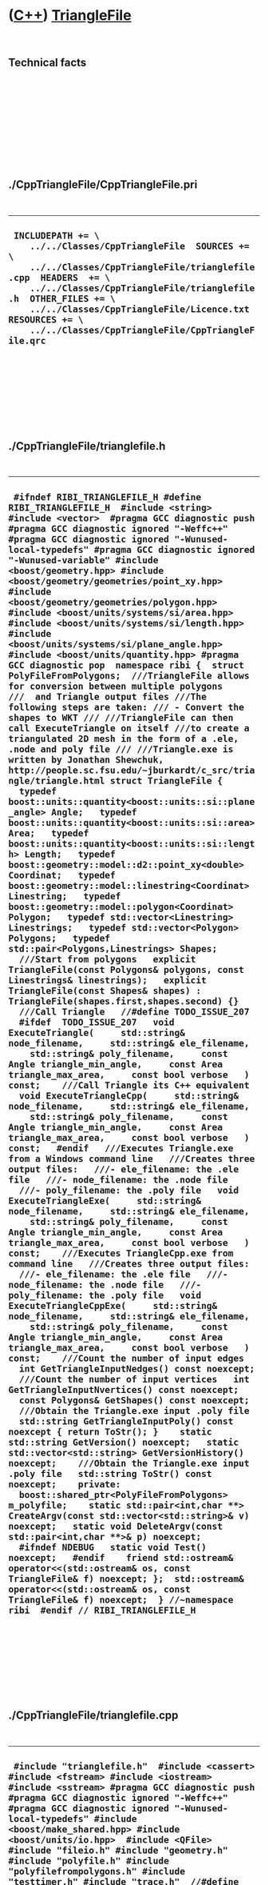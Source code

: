 
 

 

 

 

 

([C++](Cpp.md)) [TriangleFile](CppTriangleFile.md)
====================================================

 

Technical facts
---------------

 

 

 

 

 

 

./CppTriangleFile/CppTriangleFile.pri
-------------------------------------

 

  ------------------------------------------------------------------------------------------------------------------------------------------------------------------------------------------------------------------------------------------------------------------------------------------------------------------------------
  ` INCLUDEPATH += \     ../../Classes/CppTriangleFile  SOURCES += \     ../../Classes/CppTriangleFile/trianglefile.cpp  HEADERS  += \     ../../Classes/CppTriangleFile/trianglefile.h  OTHER_FILES += \     ../../Classes/CppTriangleFile/Licence.txt  RESOURCES += \     ../../Classes/CppTriangleFile/CppTriangleFile.qrc`
  ------------------------------------------------------------------------------------------------------------------------------------------------------------------------------------------------------------------------------------------------------------------------------------------------------------------------------

 

 

 

 

 

./CppTriangleFile/trianglefile.h
--------------------------------

 

  ------------------------------------------------------------------------------------------------------------------------------------------------------------------------------------------------------------------------------------------------------------------------------------------------------------------------------------------------------------------------------------------------------------------------------------------------------------------------------------------------------------------------------------------------------------------------------------------------------------------------------------------------------------------------------------------------------------------------------------------------------------------------------------------------------------------------------------------------------------------------------------------------------------------------------------------------------------------------------------------------------------------------------------------------------------------------------------------------------------------------------------------------------------------------------------------------------------------------------------------------------------------------------------------------------------------------------------------------------------------------------------------------------------------------------------------------------------------------------------------------------------------------------------------------------------------------------------------------------------------------------------------------------------------------------------------------------------------------------------------------------------------------------------------------------------------------------------------------------------------------------------------------------------------------------------------------------------------------------------------------------------------------------------------------------------------------------------------------------------------------------------------------------------------------------------------------------------------------------------------------------------------------------------------------------------------------------------------------------------------------------------------------------------------------------------------------------------------------------------------------------------------------------------------------------------------------------------------------------------------------------------------------------------------------------------------------------------------------------------------------------------------------------------------------------------------------------------------------------------------------------------------------------------------------------------------------------------------------------------------------------------------------------------------------------------------------------------------------------------------------------------------------------------------------------------------------------------------------------------------------------------------------------------------------------------------------------------------------------------------------------------------------------------------------------------------------------------------------------------------------------------------------------------------------------------------------------------------------------------------------------------------------------------------------------------------------------------------------------------------------------------------------------------------------------------------------------------------------------------------------------------------------------------------------------------------------------------------------------------------------------------------------------------------------------------------------------------------------------------------------------------------------------------------------------------------------------------------------------------------------------------------------------------------------------------------------------------------------------------------------------------------------------------------------------------------------------
  ` #ifndef RIBI_TRIANGLEFILE_H #define RIBI_TRIANGLEFILE_H  #include <string> #include <vector>  #pragma GCC diagnostic push #pragma GCC diagnostic ignored "-Weffc++" #pragma GCC diagnostic ignored "-Wunused-local-typedefs" #pragma GCC diagnostic ignored "-Wunused-variable" #include <boost/geometry.hpp> #include <boost/geometry/geometries/point_xy.hpp> #include <boost/geometry/geometries/polygon.hpp> #include <boost/units/systems/si/area.hpp> #include <boost/units/systems/si/length.hpp> #include <boost/units/systems/si/plane_angle.hpp> #include <boost/units/quantity.hpp> #pragma GCC diagnostic pop  namespace ribi {  struct PolyFileFromPolygons;  ///TriangleFile allows for conversion between multiple polygons ///  and Triangle output files ///The following steps are taken: /// - Convert the shapes to WKT /// ///TriangleFile can then call ExecuteTriangle on itself ///to create a triangulated 2D mesh in the form of a .ele, .node and poly file /// ///Triangle.exe is written by Jonathan Shewchuk, http://people.sc.fsu.edu/~jburkardt/c_src/triangle/triangle.html struct TriangleFile {   typedef boost::units::quantity<boost::units::si::plane_angle> Angle;   typedef boost::units::quantity<boost::units::si::area> Area;   typedef boost::units::quantity<boost::units::si::length> Length;   typedef boost::geometry::model::d2::point_xy<double> Coordinat;   typedef boost::geometry::model::linestring<Coordinat> Linestring;   typedef boost::geometry::model::polygon<Coordinat> Polygon;   typedef std::vector<Linestring> Linestrings;   typedef std::vector<Polygon> Polygons;   typedef std::pair<Polygons,Linestrings> Shapes;    ///Start from polygons   explicit TriangleFile(const Polygons& polygons, const Linestrings& linestrings);   explicit TriangleFile(const Shapes& shapes) : TriangleFile(shapes.first,shapes.second) {}    ///Call Triangle   //#define TODO_ISSUE_207   #ifdef  TODO_ISSUE_207   void ExecuteTriangle(     std::string& node_filename,     std::string& ele_filename,     std::string& poly_filename,     const Angle triangle_min_angle,     const Area triangle_max_area,     const bool verbose   ) const;    ///Call Triangle its C++ equivalent   void ExecuteTriangleCpp(     std::string& node_filename,     std::string& ele_filename,     std::string& poly_filename,     const Angle triangle_min_angle,     const Area triangle_max_area,     const bool verbose   ) const;   #endif   ///Executes Triangle.exe from a Windows command line   ///Creates three output files:   ///- ele_filename: the .ele file   ///- node_filename: the .node file   ///- poly_filename: the .poly file   void ExecuteTriangleExe(     std::string& node_filename,     std::string& ele_filename,     std::string& poly_filename,     const Angle triangle_min_angle,     const Area triangle_max_area,     const bool verbose   ) const;    ///Executes TriangleCpp.exe from command line   ///Creates three output files:   ///- ele_filename: the .ele file   ///- node_filename: the .node file   ///- poly_filename: the .poly file   void ExecuteTriangleCppExe(     std::string& node_filename,     std::string& ele_filename,     std::string& poly_filename,     const Angle triangle_min_angle,     const Area triangle_max_area,     const bool verbose   ) const;    ///Count the number of input edges   int GetTriangleInputNedges() const noexcept;    ///Count the number of input vertices   int GetTriangleInputNvertices() const noexcept;    const Polygons& GetShapes() const noexcept;    ///Obtain the Triangle.exe input .poly file   std::string GetTriangleInputPoly() const noexcept { return ToStr(); }    static std::string GetVersion() noexcept;   static std::vector<std::string> GetVersionHistory() noexcept;    ///Obtain the Triangle.exe input .poly file   std::string ToStr() const noexcept;    private:   boost::shared_ptr<PolyFileFromPolygons> m_polyfile;    static std::pair<int,char **> CreateArgv(const std::vector<std::string>& v) noexcept;   static void DeleteArgv(const std::pair<int,char **>& p) noexcept;    #ifndef NDEBUG   static void Test() noexcept;   #endif    friend std::ostream& operator<<(std::ostream& os, const TriangleFile& f) noexcept; };  std::ostream& operator<<(std::ostream& os, const TriangleFile& f) noexcept;  } //~namespace ribi  #endif // RIBI_TRIANGLEFILE_H`
  ------------------------------------------------------------------------------------------------------------------------------------------------------------------------------------------------------------------------------------------------------------------------------------------------------------------------------------------------------------------------------------------------------------------------------------------------------------------------------------------------------------------------------------------------------------------------------------------------------------------------------------------------------------------------------------------------------------------------------------------------------------------------------------------------------------------------------------------------------------------------------------------------------------------------------------------------------------------------------------------------------------------------------------------------------------------------------------------------------------------------------------------------------------------------------------------------------------------------------------------------------------------------------------------------------------------------------------------------------------------------------------------------------------------------------------------------------------------------------------------------------------------------------------------------------------------------------------------------------------------------------------------------------------------------------------------------------------------------------------------------------------------------------------------------------------------------------------------------------------------------------------------------------------------------------------------------------------------------------------------------------------------------------------------------------------------------------------------------------------------------------------------------------------------------------------------------------------------------------------------------------------------------------------------------------------------------------------------------------------------------------------------------------------------------------------------------------------------------------------------------------------------------------------------------------------------------------------------------------------------------------------------------------------------------------------------------------------------------------------------------------------------------------------------------------------------------------------------------------------------------------------------------------------------------------------------------------------------------------------------------------------------------------------------------------------------------------------------------------------------------------------------------------------------------------------------------------------------------------------------------------------------------------------------------------------------------------------------------------------------------------------------------------------------------------------------------------------------------------------------------------------------------------------------------------------------------------------------------------------------------------------------------------------------------------------------------------------------------------------------------------------------------------------------------------------------------------------------------------------------------------------------------------------------------------------------------------------------------------------------------------------------------------------------------------------------------------------------------------------------------------------------------------------------------------------------------------------------------------------------------------------------------------------------------------------------------------------------------------------------------------------------------------------------------------------------------------

 

 

 

 

 

./CppTriangleFile/trianglefile.cpp
----------------------------------

 

  --------------------------------------------------------------------------------------------------------------------------------------------------------------------------------------------------------------------------------------------------------------------------------------------------------------------------------------------------------------------------------------------------------------------------------------------------------------------------------------------------------------------------------------------------------------------------------------------------------------------------------------------------------------------------------------------------------------------------------------------------------------------------------------------------------------------------------------------------------------------------------------------------------------------------------------------------------------------------------------------------------------------------------------------------------------------------------------------------------------------------------------------------------------------------------------------------------------------------------------------------------------------------------------------------------------------------------------------------------------------------------------------------------------------------------------------------------------------------------------------------------------------------------------------------------------------------------------------------------------------------------------------------------------------------------------------------------------------------------------------------------------------------------------------------------------------------------------------------------------------------------------------------------------------------------------------------------------------------------------------------------------------------------------------------------------------------------------------------------------------------------------------------------------------------------------------------------------------------------------------------------------------------------------------------------------------------------------------------------------------------------------------------------------------------------------------------------------------------------------------------------------------------------------------------------------------------------------------------------------------------------------------------------------------------------------------------------------------------------------------------------------------------------------------------------------------------------------------------------------------------------------------------------------------------------------------------------------------------------------------------------------------------------------------------------------------------------------------------------------------------------------------------------------------------------------------------------------------------------------------------------------------------------------------------------------------------------------------------------------------------------------------------------------------------------------------------------------------------------------------------------------------------------------------------------------------------------------------------------------------------------------------------------------------------------------------------------------------------------------------------------------------------------------------------------------------------------------------------------------------------------------------------------------------------------------------------------------------------------------------------------------------------------------------------------------------------------------------------------------------------------------------------------------------------------------------------------------------------------------------------------------------------------------------------------------------------------------------------------------------------------------------------------------------------------------------------------------------------------------------------------------------------------------------------------------------------------------------------------------------------------------------------------------------------------------------------------------------------------------------------------------------------------------------------------------------------------------------------------------------------------------------------------------------------------------------------------------------------------------------------------------------------------------------------------------------------------------------------------------------------------------------------------------------------------------------------------------------------------------------------------------------------------------------------------------------------------------------------------------------------------------------------------------------------------------------------------------------------------------------------------------------------------------------------------------------------------------------------------------------------------------------------------------------------------------------------------------------------------------------------------------------------------------------------------------------------------------------------------------------------------------------------------------------------------------------------------------------------------------------------------------------------------------------------------------------------------------------------------------------------------------------------------------------------------------------------------------------------------------------------------------------------------------------------------------------------------------------------------------------------------------------------------------------------------------------------------------------------------------------------------------------------------------------------------------------------------------------------------------------------------------------------------------------------------------------------------------------------------------------------------------------------------------------------------------------------------------------------------------------------------------------------------------------------------------------------------------------------------------------------------------------------------------------------------------------------------------------------------------------------------------------------------------------------------------------------------------------------------------------------------------------------------------------------------------------------------------------------------------------------------------------------------------------------------------------------------------------------------------------------------------------------------------------------------------------------------------------------------------------------------------------------------------------------------------------------------------------------------------------------------------------------------------------------------------------------------------------------------------------------------------------------------------------------------------------------------------------------------------------------------------------------------------------------------------------------------------------------------------------------------------------------------------------------------------------------------------------------------------------------------------------------------------------------------------------------------------------------------------------------------------------------------------------------------------------------------------------------------------------------------------------------------------------------------------------------------------------------------------------------------------------------------------------------------------------------------------------------------------------------------------------------------------------------------------------------------------------------------------------------------------------------------------------------------------------------------------------------------------------------------------------------------------------------------------------------------------------------------------------------------------------------------------------------------------------------------------------------------------------------------------------------------------------------------------------------------------------------------------------------------------------------------------------------------------------------------------------------------------------------------------------------------------------------------------------------------------------------------------------------------------------------------------------------------------------------------------------------------------------------------------------------------------------------------------------------------------------------------------------------------------------------------------------------------------------------------------------------------------------------------------------------------------------------------------------------------------------------------------------------------------------------------------------------------------------------------------------------------------------------------------------------------------------------------------------------------------------------------------------------------------------------------------------------------------------------------------------------------------------------------------------------------------------------------------------------------------------------------------------------------------------------------------------------------------------------------------------------------------------------------------------------------------------------------------------------------------------------------------------------------------------------------------------------------------------------------------------------------------------------------------------------------------------------------------------------------------------------------------------------------------------------------------------------------------------------------------------------------------------------------------------------------------------------------------------------------------------------------------------------------------------------------------------------------------------------------------------------------------------------------------------------------------------------------------------------------------------------------------------------------------------------------------------------------------------------------------------------------------------------------------------------------------------------------------------------------------------------------------------------------------------------------------------------------------------------------------------------------------------------------------------------------------------------------------------------------------------------------------------------------------------------------------------------------------------------------------------------------------------------------------------------------------------------------------------------------------------------------------------------------------------------------------------------------------------------------------------------------------------------------------------------------------------------------------------------------------------------------------------------------------------------------------------------------------------------------------------------------------------------------------------------------------------------------------------------------------------------------------------------------------------------------------------------------------------------------------------------------------------------------------------------------------------------------------------
  ` #include "trianglefile.h"  #include <cassert> #include <fstream> #include <iostream> #include <sstream> #pragma GCC diagnostic push #pragma GCC diagnostic ignored "-Weffc++" #pragma GCC diagnostic ignored "-Wunused-local-typedefs" #include <boost/make_shared.hpp> #include <boost/units/io.hpp>  #include <QFile>  #include "fileio.h" #include "geometry.h" #include "polyfile.h" #include "polyfilefrompolygons.h" #include "testtimer.h" #include "trace.h"  //#define TODO_ISSUE_207 #ifdef  TODO_ISSUE_207 #include "trianglecppmain.h" #endif  #pragma GCC diagnostic pop  ribi::TriangleFile::TriangleFile(   const Polygons& polygons,   const Linestrings& linestrings ) : m_polyfile(boost::make_shared<PolyFileFromPolygons>(polygons,linestrings)) {   #ifndef NDEBUG   Test();   #endif }  std::pair<int,char **> ribi::TriangleFile::CreateArgv(const std::vector<std::string>& v) noexcept {   typedef char* String;   typedef String* Strings;   const int argc = static_cast<int>(v.size());   const int buffer_sz = 256; //Will leak   Strings argv = new String[256];   for (int i=0; i!=argc; ++i)   {     argv[i] = new char[v[i].size() + 1];     std::strcpy(argv[i],&v[i][0]);   }   for (int i=argc; i!=buffer_sz; ++i)   {     argv[i] = nullptr;   }   std::pair<int,char **> p = std::make_pair(argc,argv);   return p; }  void ribi::TriangleFile::DeleteArgv(const std::pair<int,char **>& p) noexcept {   const int argc = p.first;   for(int i = 0; i != argc; ++i)   {     delete[] p.second[i];   }   delete[] p.second; }  //#define TODO_ISSUE_207 #ifdef  TODO_ISSUE_207 void ribi::TriangleFile::ExecuteTriangle(   std::string& node_filename,   std::string& ele_filename,   std::string& poly_filename,   const double quality,   const double area,   const bool verbose) const {   const std::string filename { fileio::FileIo().GetTempFileName(".poly") };   node_filename = "";   ele_filename = "";   poly_filename = "";    {     std::ofstream f(filename.c_str());     m_polyfile << this->ToStr();   }    const std::string exe_filename { "triangle.exe" };     //Specific   const std::string quality_str = boost::lexical_cast<std::string>(quality);   const std::string area_str = boost::lexical_cast<std::string>(area);   assert(quality_str.find(',') == std::string::npos && "No Dutch please");   assert(area_str.find(',')    == std::string::npos && "No Dutch please");   std::vector<std::string> cmd {     exe_filename,     "-j",     "-z",     "-q",     quality_str,     "-a",     area_str,     filename   };   if (!verbose)   {     cmd.push_back("-Q");     std::swap(cmd[cmd.size() - 1], cmd[cmd.size() - 2]);   }   const std::pair<int,char **> p = CreateArgv(cmd);   triangle_main(p.first,p.second);   DeleteArgv(p);   //End of specific part    const std::string filename_base(fileio::FileIo().GetFileBasename(filename));   node_filename = filename_base + ".1.node";   ele_filename = filename_base + ".1.ele";   poly_filename = filename_base + ".1.poly";   assert(fileio::FileIo().IsRegularFile(node_filename));   assert(fileio::FileIo().IsRegularFile(ele_filename));   assert(fileio::FileIo().IsRegularFile(poly_filename));   fileio::FileIo().DeleteFile(filename); }  void ribi::TriangleFile::ExecuteTriangleCpp(   std::string& node_filename,   std::string& ele_filename,   std::string& poly_filename,   const double quality,   const double area,   const bool verbose) const {   const std::string filename { fileio::FileIo().GetTempFileName(".poly") };   node_filename = "";   ele_filename = "";   poly_filename = "";    {     std::ofstream f(filename.c_str());     m_polyfile << this->ToStr();   }    assert(fileio::FileIo().IsRegularFile(filename));   const std::string exe_filename { "triangle.exe" };    //Specific   const std::string quality_str = boost::lexical_cast<std::string>(quality);   const std::string area_str = boost::lexical_cast<std::string>(area);   assert(quality_str.find(',') == std::string::npos && "No Dutch please");   assert(area_str.find(',')    == std::string::npos && "No Dutch please");   std::vector<std::string> cmd {     exe_filename,     "-j",     "-z",     "-q",     quality_str,     "-a",     area_str,     filename   };   if (!verbose)   {     cmd.push_back("-Q");     std::swap(cmd[cmd.size() - 1], cmd[cmd.size() - 2]);   }   tricpp::triangle_cpp_main(cmd);   //End of specific part    const std::string filename_base(fileio::FileIo().GetFileBasename(filename));   node_filename = filename_base + ".1.node";   ele_filename = filename_base + ".1.ele";   poly_filename = filename_base + ".1.poly";   assert(fileio::FileIo().IsRegularFile(node_filename));   assert(fileio::FileIo().IsRegularFile(ele_filename));   assert(fileio::FileIo().IsRegularFile(poly_filename));   fileio::FileIo().DeleteFile(filename); } #endif // TODO_ISSUE_207  void ribi::TriangleFile::ExecuteTriangleExe(   std::string& node_filename,   std::string& ele_filename,   std::string& poly_filename,   const Angle triangle_min_angle, //Triangle calls this the 'quality' parameter   const Area triangle_max_area,   //Triangle calls this the 'area' parameter   const bool verbose) const {   const std::string filename { fileio::FileIo().GetTempFileNameSimple(".poly") };   const bool delete_poly_file{false}; //True does not leave files scattered around   node_filename = "";   ele_filename = "";   poly_filename = "";    if (verbose)   {     std::stringstream s;     s << "Writing .poly file to '" << filename << "'";     std::clog << s.str() << std::endl;   }   {     std::ofstream f(filename.c_str());     f << (*m_polyfile);     //f << std::fixed << std::setprecision(11) << (*m_polyfile);   }    assert(fileio::FileIo().IsRegularFile(filename));   #ifdef _WIN32   const std::string exe_filename { "ToolTriangleConsole.exe" };   #else   const std::string exe_filename { "ToolTriangleConsole" };   #endif    //Specific   const std::string quality_str     = boost::lexical_cast<std::string>(         triangle_min_angle.value()       * 360.0 / boost::math::constants::two_pi<double>() //Triangle uses degrees     );    //Prevent a '1.0e-5' notation as Triangle cannot handle it   //Convert it to 0.00001 instead   std::string area_str = "";   {     std::stringstream s;     s << std::fixed       //<< std::setprecision(20) //Works       << std::setprecision(99) //Works       << triangle_max_area.value()     ;     area_str = s.str();   }    assert(quality_str.find(',') == std::string::npos && "No Dutch please");   assert(area_str.find(',')    == std::string::npos && "No Dutch please");   if (!fileio::FileIo().IsRegularFile(exe_filename))   {     QFile file( (":/trianglefile/files/" + exe_filename).c_str() );     file.copy(exe_filename.c_str());   }   assert(fileio::FileIo().IsRegularFile(exe_filename));    #ifndef _WIN32   {     //Do chmod +x in Linux     std::stringstream chmod;     chmod       << "chmod +x "       << exe_filename;     if (verbose) { std::cout << "Starting command '" << chmod.str() << "'" << std::endl; }     const bool error = std::system(chmod.str().c_str());     if (error)     {       if (verbose)       {         std::cout << "Finished command with an error (" << __FILE__ << "," << __LINE__ << ")" << std::endl           << *m_polyfile << std::endl;       }       std::stringstream s;       s << "Error: '" << chmod.str() << "' failed (" << __FILE__ << "," << __LINE__ << "), with error code " << error;       throw std::runtime_error(s.str());     }    }   #endif    std::stringstream command;   command   #ifndef _WIN32     << "./"   #endif     << exe_filename     << " -j -z -q"     << quality_str     << " -a"     << area_str     << (verbose ? "" : " -Q")     << " "     << filename   ;   if (verbose) { std::cout << "Starting command '" << command.str() << "'" << std::endl; }   const bool error = std::system(command.str().c_str());    //Delete input file directly after running the program,   //so that independent of a possible error this behavior occurs   {     if (delete_poly_file)     {       if (verbose) { std::cout << "Deleted file " << filename << std::endl; }       fileio::FileIo().DeleteFile(filename);     }     else     {       if (verbose) { std::cout << "Kept file " << filename << " for inspection" << std::endl; }     }   }    //Respond to errors   if (error)   {     if (verbose)     {       std::cout << "Finished command with an error (" << __FILE__ << "," << __LINE__ << ")" << std::endl         << *m_polyfile << std::endl;     }     std::stringstream s;     s << "Error: '" << command.str() << "' failed (" << __FILE__ << "," << __LINE__ << "), with error code " << error;     throw std::runtime_error(s.str());   }   if (verbose) { std::cout << "Finished command without errors" << std::endl; }   //End of specific    const std::string filename_base(fileio::FileIo().GetFileBasename(filename));   node_filename = filename_base + ".1.node";   ele_filename = filename_base + ".1.ele";   poly_filename = filename_base + ".1.poly";   assert(fileio::FileIo().IsRegularFile(node_filename));   assert(fileio::FileIo().IsRegularFile(ele_filename));   assert(fileio::FileIo().IsRegularFile(poly_filename)); }  int ribi::TriangleFile::GetTriangleInputNedges() const noexcept {   return m_polyfile ? m_polyfile->GetNedges() : 0; }  int ribi::TriangleFile::GetTriangleInputNvertices() const noexcept {   return m_polyfile ? m_polyfile->GetNvertices() : 0; }   const ribi::TriangleFile::Polygons& ribi::TriangleFile::GetShapes() const noexcept {   assert(m_polyfile);   return m_polyfile->GetPolygons(); }   std::string ribi::TriangleFile::GetVersion() noexcept {   return "1.8"; }  std::vector<std::string> ribi::TriangleFile::GetVersionHistory() noexcept {   return {     "2014-02-07: Version 1.0: initial version, use of Windows executable only",     "2014-04-04: Version 1.1: allow to call Triangle its code directly",     "2014-05-18: Version 1.2: allow use of a Linux executable"     "2014-05-19: Version 1.3: use of non-freezing Windows executable",     "2014-05-26: Version 1.4: use of units in Triangle 'area' (the maximum area of a triangle) and 'quality' (the minimum angle of a triangle's corner) parameters"     "2014-05-27: Version 1.5: split of sections to PolyFile",     "2014-06-02: Version 1.6: split of sections to PolyFileFromPolygons",     "2014-06-25: Version 1.7: use fixed notation instead of scientific, as Triangle converts it incorrectly it",     "2014-06-26: Version 1.8: added GetNvertices and GetNedges"   }; }  #ifndef NDEBUG void ribi::TriangleFile::Test() noexcept {   {     static bool is_tested{false};     if (is_tested) return;     is_tested = true;   }   const TestTimer test_timer(__func__,__FILE__,1.0);    #ifdef FIX_ISSUE_231   const bool verbose{false};   //Call Triangle with simple shapes   {     const std::vector<Coordinat> points {       {0.5, 2.0}, //0       {1.0, 1.0}, //1       {1.0, 0.0}, //2       {0.0, 0.0}, //3       {0.0, 1.0}  //4     };     Polygon v;     boost::geometry::append(v, points);     const Polygons polygons = { v };     const Linestrings linestrings = {};     const Shapes shapes = std::make_pair(polygons,linestrings);     try     {       TriangleFile f(shapes);       std::string filename_node;       std::string filename_ele;       std::string filename_poly;       const Angle min_angle         = 20.0 //Default used by Triangle, in degrees         * (boost::math::constants::two_pi<double>() / 360.0)         * boost::units::si::radian       ;       const Area max_area = 1.0 * boost::units::si::square_meter;       //#define TODO_ISSUE_207       #ifdef  TODO_ISSUE_207       f.ExecuteTriangle(filename_node,filename_ele,filename_poly,min_angle,max_area,verbose);       #else       f.ExecuteTriangleExe(filename_node,filename_ele,filename_poly,min_angle,max_area,verbose);       #endif // TODO_ISSUE_207       assert(fileio::FileIo().IsRegularFile(filename_node));       assert(fileio::FileIo().IsRegularFile(filename_ele));       assert(fileio::FileIo().IsRegularFile(filename_poly));     }     catch (std::exception& e)     {       std::stringstream s;       s         << "TriangleFile::Test: "         << "Triangle.exe failed: " << e.what()       ;       TRACE(s.str());       std::exit(0); //TEMP for profiling       assert(!"Should not get here");     }   }   #endif // FIX_ISSUE_231  } #endif  std::string ribi::TriangleFile::ToStr() const noexcept {   std::stringstream s;   s << (*this);   return s.str();   //assert(m_polyfile);   //return m_polyfile->ToStr(); }  std::ostream& ribi::operator<<(std::ostream& os, const TriangleFile& f) noexcept {   assert(f.m_polyfile);   os << (*f.m_polyfile);   return os; }`
  --------------------------------------------------------------------------------------------------------------------------------------------------------------------------------------------------------------------------------------------------------------------------------------------------------------------------------------------------------------------------------------------------------------------------------------------------------------------------------------------------------------------------------------------------------------------------------------------------------------------------------------------------------------------------------------------------------------------------------------------------------------------------------------------------------------------------------------------------------------------------------------------------------------------------------------------------------------------------------------------------------------------------------------------------------------------------------------------------------------------------------------------------------------------------------------------------------------------------------------------------------------------------------------------------------------------------------------------------------------------------------------------------------------------------------------------------------------------------------------------------------------------------------------------------------------------------------------------------------------------------------------------------------------------------------------------------------------------------------------------------------------------------------------------------------------------------------------------------------------------------------------------------------------------------------------------------------------------------------------------------------------------------------------------------------------------------------------------------------------------------------------------------------------------------------------------------------------------------------------------------------------------------------------------------------------------------------------------------------------------------------------------------------------------------------------------------------------------------------------------------------------------------------------------------------------------------------------------------------------------------------------------------------------------------------------------------------------------------------------------------------------------------------------------------------------------------------------------------------------------------------------------------------------------------------------------------------------------------------------------------------------------------------------------------------------------------------------------------------------------------------------------------------------------------------------------------------------------------------------------------------------------------------------------------------------------------------------------------------------------------------------------------------------------------------------------------------------------------------------------------------------------------------------------------------------------------------------------------------------------------------------------------------------------------------------------------------------------------------------------------------------------------------------------------------------------------------------------------------------------------------------------------------------------------------------------------------------------------------------------------------------------------------------------------------------------------------------------------------------------------------------------------------------------------------------------------------------------------------------------------------------------------------------------------------------------------------------------------------------------------------------------------------------------------------------------------------------------------------------------------------------------------------------------------------------------------------------------------------------------------------------------------------------------------------------------------------------------------------------------------------------------------------------------------------------------------------------------------------------------------------------------------------------------------------------------------------------------------------------------------------------------------------------------------------------------------------------------------------------------------------------------------------------------------------------------------------------------------------------------------------------------------------------------------------------------------------------------------------------------------------------------------------------------------------------------------------------------------------------------------------------------------------------------------------------------------------------------------------------------------------------------------------------------------------------------------------------------------------------------------------------------------------------------------------------------------------------------------------------------------------------------------------------------------------------------------------------------------------------------------------------------------------------------------------------------------------------------------------------------------------------------------------------------------------------------------------------------------------------------------------------------------------------------------------------------------------------------------------------------------------------------------------------------------------------------------------------------------------------------------------------------------------------------------------------------------------------------------------------------------------------------------------------------------------------------------------------------------------------------------------------------------------------------------------------------------------------------------------------------------------------------------------------------------------------------------------------------------------------------------------------------------------------------------------------------------------------------------------------------------------------------------------------------------------------------------------------------------------------------------------------------------------------------------------------------------------------------------------------------------------------------------------------------------------------------------------------------------------------------------------------------------------------------------------------------------------------------------------------------------------------------------------------------------------------------------------------------------------------------------------------------------------------------------------------------------------------------------------------------------------------------------------------------------------------------------------------------------------------------------------------------------------------------------------------------------------------------------------------------------------------------------------------------------------------------------------------------------------------------------------------------------------------------------------------------------------------------------------------------------------------------------------------------------------------------------------------------------------------------------------------------------------------------------------------------------------------------------------------------------------------------------------------------------------------------------------------------------------------------------------------------------------------------------------------------------------------------------------------------------------------------------------------------------------------------------------------------------------------------------------------------------------------------------------------------------------------------------------------------------------------------------------------------------------------------------------------------------------------------------------------------------------------------------------------------------------------------------------------------------------------------------------------------------------------------------------------------------------------------------------------------------------------------------------------------------------------------------------------------------------------------------------------------------------------------------------------------------------------------------------------------------------------------------------------------------------------------------------------------------------------------------------------------------------------------------------------------------------------------------------------------------------------------------------------------------------------------------------------------------------------------------------------------------------------------------------------------------------------------------------------------------------------------------------------------------------------------------------------------------------------------------------------------------------------------------------------------------------------------------------------------------------------------------------------------------------------------------------------------------------------------------------------------------------------------------------------------------------------------------------------------------------------------------------------------------------------------------------------------------------------------------------------------------------------------------------------------------------------------------------------------------------------------------------------------------------------------------------------------------------------------------------------------------------------------------------------------------------------------------------------------------------------------------------------------------------------------------------------------------------------------------------------------------------------------------------------------------------------------------------------------------------------------------------------------------------------------------------------------------------------------------------------------------------------------------------------------------------------------------------------------------------------------------------------------------------------------------------------------------------------------------------------------------------------------------------------------------------------------------------------------------------------------------------------------------------------------------------------------------------------------------------------------------------------------------------------------------------------------------------------------------------------------------------------------------------------------------------------------------------------------------------------------------------------------------------------------------------------------------------------------------------------------------------------------------------------------------------------------------------------------------------------------------------------------------------------------------------------------------------------------------------------------------------------------------------------------------------------------------------------------------------------------------------------------------------------------------------------------------------------------------------------------------------------------

 

 

 

 

 

 

This page has been created by the [tool](Tools.md)
[CodeToHtml](ToolCodeToHtml.md)
